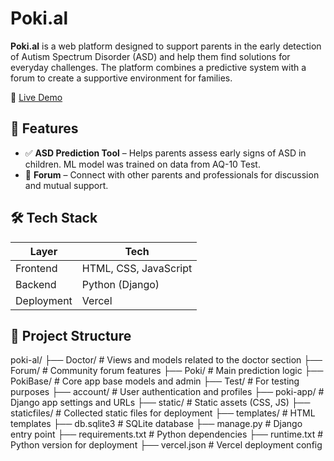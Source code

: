 # Poki.al

**Poki.al** is a web platform designed to support parents in the early detection of Autism Spectrum Disorder (ASD) and help them find solutions for everyday challenges. The platform combines a predictive system with a forum to create a supportive environment for families.

🔗 [Live Demo](https://poki-al.vercel.app)


## 🧠 Features

- ✅ **ASD Prediction Tool** – Helps parents assess early signs of ASD in children. ML model was trained on data from AQ-10 Test.
- 💬 **Forum** – Connect with other parents and professionals for discussion and mutual support.


## 🛠 Tech Stack

| Layer       | Tech                        |
|------------|-----------------------------|
| Frontend    | HTML, CSS, JavaScript       |
| Backend     | Python (Django)             |
| Deployment  | Vercel                      |


## 📁 Project Structure

poki-al/ 
├── Doctor/ # Views and models related to the doctor section 
├── Forum/ # Community forum features 
├── Poki/ # Main prediction logic 
├── PokiBase/ # Core app base models and admin 
├── Test/ # For testing purposes 
├── account/ # User authentication and profiles 
├── poki-app/ # Django app settings and URLs 
├── static/ # Static assets (CSS, JS) 
├── staticfiles/ # Collected static files for deployment 
├── templates/ # HTML templates 
├── db.sqlite3 # SQLite database 
├── manage.py # Django entry point 
├── requirements.txt # Python dependencies 
├── runtime.txt # Python version for deployment 
├── vercel.json # Vercel deployment config
